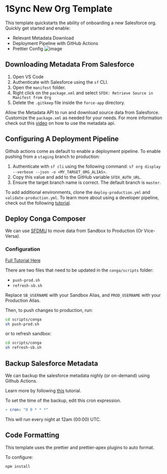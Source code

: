 # 1Sync New Org Template

This template quickstarts the ability of onboarding a new Salesforce org. Quickly get started and enable:

- Relevant Metadata Download
- Deployment Pipeline with GitHub Actions
- Prettier Config
![image](https://github.com/user-attachments/assets/35a49aca-e49e-4e55-a041-98842c81987e)

## Downloading Metadata From Salesforce

1. Open VS Code
2. Authenticate with Salesforce using the `sf` CLI.
3. Open the `manifest` folder.
4. Right click on the `package.xml` and select `SFDX: Retrieve Source in Manifest from Org`
5. Delete the `.gitkeep` file inside the `force-app` directory.

Allow the Metadata API to run and download source data from Salesforce. Customize the `package.xml` as needed for your needs. For more information check out this [video](https://youtu.be/SDFRU_-YZjk) on how to use the metadata api.

## Configuring A Deployment Pipeline

Github actions come as default to enable a deployment pipeline. To enable pushing from a `staging` branch to production:

1. Authenticate with `sf cli` using the following command: `sf org display --verbose --json -o <MY_TARGET_ORG_ALIAS>`.
2. Copy this value and add to the GitHub variable `SFDX_AUTH_URL`.
3. Ensure the target branch name is correct. The default branch is `master`.

To add additional environments, clone the `deploy-production.yml` and `validate-production.yml`. To learn more about using a developer pipeline, check out the following [tutorial](https://youtu.be/R31DWnkiYpY).

## Deploy Conga Composer

We can use [SFDMU](https://github.com/forcedotcom/SFDX-Data-Move-Utility) to move data from Sandbox to Production (Or Vice-Versa).

### Configuration

[Full Tutorial Here](https://www.1sync.co/deploy-conga-composer-production)

There are two files that need to be updated in the `conga/scripts` folder:

- `push-prod.sh`
- `refresh-sb.sh`

Replace `SB_USERNAME` with your Sandbox Alias, and `PROD_USERNAME` with your Production Alias.

Then, to push changes to production, run:

```bash
cd scripts/conga
sh push-prod.sh
```

or to refresh sandbox:

```bash
cd scripts/conga
sh refresh-sb.sh
```

## Backup Salesforce Metadata

We can backup the salesforce metadata nighly (or on-demand) using Github Actions.

Learn more by following [this](https://www.1sync.co/backup-salesforce-metadata-free) tutorial.

To set the time of the backup, edit this cron expression.

```yml
- cron: "0 0 * * *"
```

This will run every night at 12am (00:00) UTC.

## Code Formatting

This template uses the prettier and prettier-apex plugins to auto format.

To configure:

```bash
npm install
```
